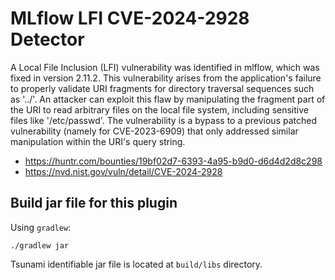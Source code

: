 # MLflow LFI CVE-2024-2928 Detector

A Local File Inclusion (LFI) vulnerability was identified in mlflow, which was
fixed in version 2.11.2. This vulnerability arises from the application's
failure to properly validate URI fragments for directory traversal sequences
such as '../'. An attacker can exploit this flaw by manipulating the fragment
part of the URI to read arbitrary files on the local file system, including
sensitive files like '/etc/passwd'. The vulnerability is a bypass to a previous
patched vulnerability (namely for CVE-2023-6909) that only addressed similar
manipulation within the URI's query string.

-   https://huntr.com/bounties/19bf02d7-6393-4a95-b9d0-d6d4d2d8c298
-   https://nvd.nist.gov/vuln/detail/CVE-2024-2928

## Build jar file for this plugin

Using `gradlew`:

```shell
./gradlew jar
```

Tsunami identifiable jar file is located at `build/libs` directory.
